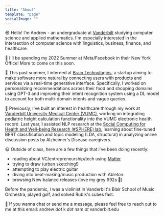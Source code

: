 ```yaml
---
title: "About"
template: "page"
socialImage: ""
---
```


😎 Hello! I’m Andrew - an undergraduate at [Vanderbilt](https://www.vanderbilt.edu) studying computer science and applied mathematics. I'm especially interested in the intersection of computer science with linguistics, business, finance, and healthcare. 

🗽 I'll be spending my 2022 Summer at Meta/Facebook in their New York Office! More to come on this soon.

🧠 This past summer, I interned at [Brain Technologies](https://brain.ai/), a startup aiming to make software more natural by connecting users with products and services via a real-time generative interface. Specifically, I worked on personalizing recommendations across their food and shopping domains using GPT-3 and improving their intent recognition system using a DL model to account for both multi-domain intents and vague queries. 

🏥 Previously, I've built an interest in healthcare through my work at [Vanderbilt University Medical Center (VUMC)](https://www.vumc.org/main/home), working on integrating pediatric height calculation functionality into the VUMC electronic health record. Last year, I assisted NLP research at the [Social Computing for Health and Well-being Research (#SPHERE) lab](https://zjyin.github.io/spherelab/), learning about fine-tuned BERT classification and topic modeling (LDA, structural) in analyzing online discussion posts by Alzheimer's Disease caregivers. 

😃 Outside of class, here are a few things that I've been doing recently:
- reading about VC/entrepreneurship/tech using [Matter](https://hq.getmatter.app)
- trying to draw (urban sketching!)
- attempting to play electric guitar
- diving into beat-making/music production with Ableton
- browsing New balance releases (love my grey 992s 👟)

Before the pandemic, I was a violinist in Vanderbilt's Blair School of Music Orchestra, played golf, and solved Rubik's cubes fast.

📨 If you wanna chat or send me a message, please feel free to reach out to me at this email: andrew *dot* k *dot* nam *at* vanderbilt.edu
